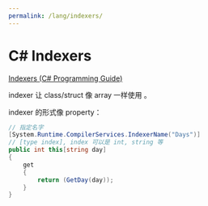 ```yaml
---
permalink: /lang/indexers/
---
```


# C# Indexers

[Indexers (C# Programming Guide)](https://docs.microsoft.com/en-us/dotnet/csharp/programming-guide/indexers/index)

indexer 让 class/struct 像 array 一样使用 。

indexer 的形式像 property：

```cs
// 指定名字
[System.Runtime.CompilerServices.IndexerName("Days")]
// [type index], index 可以是 int, string 等
public int this[string day]
{
    get
    {
        return (GetDay(day));
    }
}
```
